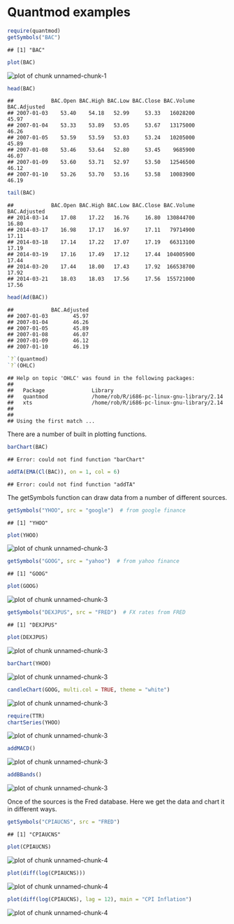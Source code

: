 Quantmod examples
========================================================

```r
require(quantmod)
getSymbols("BAC")
```

```
## [1] "BAC"
```

```r
plot(BAC)
```

![plot of chunk unnamed-chunk-1](figure/unnamed-chunk-1.png) 

```r
head(BAC)
```

```
##            BAC.Open BAC.High BAC.Low BAC.Close BAC.Volume BAC.Adjusted
## 2007-01-03    53.40    54.18   52.99     53.33   16028200        45.97
## 2007-01-04    53.33    53.89   53.05     53.67   13175000        46.26
## 2007-01-05    53.59    53.59   53.03     53.24   10205000        45.89
## 2007-01-08    53.46    53.64   52.80     53.45    9685900        46.07
## 2007-01-09    53.60    53.71   52.97     53.50   12546500        46.12
## 2007-01-10    53.26    53.70   53.16     53.58   10083900        46.19
```

```r
tail(BAC)
```

```
##            BAC.Open BAC.High BAC.Low BAC.Close BAC.Volume BAC.Adjusted
## 2014-03-14    17.08    17.22   16.76     16.80  130844700        16.80
## 2014-03-17    16.98    17.17   16.97     17.11   79714900        17.11
## 2014-03-18    17.14    17.22   17.07     17.19   66313100        17.19
## 2014-03-19    17.16    17.49   17.12     17.44  104005900        17.44
## 2014-03-20    17.44    18.00   17.43     17.92  166538700        17.92
## 2014-03-21    18.03    18.03   17.56     17.56  155721000        17.56
```

```r
head(Ad(BAC))
```

```
##            BAC.Adjusted
## 2007-01-03        45.97
## 2007-01-04        46.26
## 2007-01-05        45.89
## 2007-01-08        46.07
## 2007-01-09        46.12
## 2007-01-10        46.19
```

```r
`?`(quantmod)
`?`(OHLC)
```

```
## Help on topic 'OHLC' was found in the following packages:
## 
##   Package               Library
##   quantmod              /home/rob/R/i686-pc-linux-gnu-library/2.14
##   xts                   /home/rob/R/i686-pc-linux-gnu-library/2.14
## 
## 
## Using the first match ...
```

There are a number of built in plotting functions. 

```r
barChart(BAC)
```

```
## Error: could not find function "barChart"
```

```r
addTA(EMA(Cl(BAC)), on = 1, col = 6)
```

```
## Error: could not find function "addTA"
```

The getSymbols function can draw data from a number of different sources. 

```r
getSymbols("YHOO", src = "google")  # from google finance
```

```
## [1] "YHOO"
```

```r
plot(YHOO)
```

![plot of chunk unnamed-chunk-3](figure/unnamed-chunk-31.png) 

```r
getSymbols("GOOG", src = "yahoo")  # from yahoo finance
```

```
## [1] "GOOG"
```

```r
plot(GOOG)
```

![plot of chunk unnamed-chunk-3](figure/unnamed-chunk-32.png) 

```r
getSymbols("DEXJPUS", src = "FRED")  # FX rates from FRED
```

```
## [1] "DEXJPUS"
```

```r
plot(DEXJPUS)
```

![plot of chunk unnamed-chunk-3](figure/unnamed-chunk-33.png) 

```r
barChart(YHOO)
```

![plot of chunk unnamed-chunk-3](figure/unnamed-chunk-34.png) 

```r
candleChart(GOOG, multi.col = TRUE, theme = "white")
```

![plot of chunk unnamed-chunk-3](figure/unnamed-chunk-35.png) 

```r
require(TTR)
chartSeries(YHOO)
```

![plot of chunk unnamed-chunk-3](figure/unnamed-chunk-36.png) 

```r
addMACD()
```

![plot of chunk unnamed-chunk-3](figure/unnamed-chunk-37.png) 

```r
addBBands()
```

![plot of chunk unnamed-chunk-3](figure/unnamed-chunk-38.png) 

Once of the sources is the Fred database.  Here we get the data and chart it in different ways. 

```r
getSymbols("CPIAUCNS", src = "FRED")
```

```
## [1] "CPIAUCNS"
```

```r
plot(CPIAUCNS)
```

![plot of chunk unnamed-chunk-4](figure/unnamed-chunk-41.png) 

```r
plot(diff(log(CPIAUCNS)))
```

![plot of chunk unnamed-chunk-4](figure/unnamed-chunk-42.png) 

```r
plot(diff(log(CPIAUCNS), lag = 12), main = "CPI Inflation")
```

![plot of chunk unnamed-chunk-4](figure/unnamed-chunk-43.png) 

